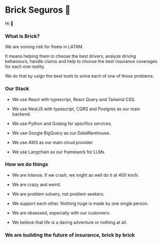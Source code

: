 # Brick Seguros 🧱

Hi 🤙

### What is Brick?
We are solving risk for fleets in LATAM.

It means helping them to choose the best drivers, analyze driving behaviours, handle claims and help to choose the best insurance coverages for each one reality.

We do that by usign the best tools to solve each of one of those problems.

### Our Stack

- We use React with typescript, React Query and Tailwind CSS.

- We use NestJS with typescript, CQRS and Postgres as our main backend.

- We use Python and Golang for specifics services.

- We use Google BigQuery as our DataWarehouse.

- We use AWS as our main cloud provider.

- We use Langchain as our framework for LLMs

### How we do things

- We are intense. If we crash, we might as well do it at 400 km/h.

- We are crazy and weird.

- We are problem solvers, not problem seekers.

- We support each other. Nothing huge is made by one single person.

- We are obsessed, especially with our customers.

- We believe that life is a daring adventure or nothing at all.


### We are building the future of insurance, **brick by brick**
